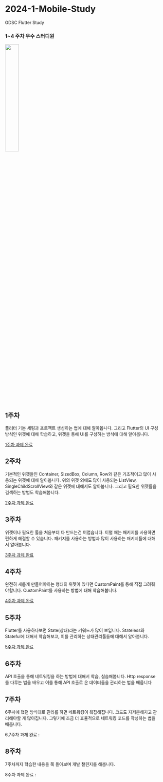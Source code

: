 # 2024-1-Mobile-Study
GDSC Flutter Study

### 1~4 주차 우수 스터디원 
<img src = "https://github.com/librarywon/2024-1-Mobile-Study/assets/52442547/e309d9dd-221d-4de2-8fe6-cd128dff413b" width="30%" height="30%">


## 1주차

플러터 기본 세팅과 프로젝트 생성하는 법에 대해 알아봅니다. 그리고 Flutter의 UI 구성 방식인 위젯에 대해 학습하고,  위젯을 통해 UI를 구성하는 방식에 대해 알아봅니다.

[1주차 과제 완료](https://librarywon.notion.site/1-06e982e7ce9f48358602e46cdba110d1?pvs=4)

## 2주차

기본적인 위젯들인 Container, SizedBox, Column, Row와 같은 기초적이고 많이 사용되는 위젯에 대해 알아봅니다.
위의 위젯 외에도 많이 사용되는 ListView, SingleChildScrollView와 같은 위젯에 대해서도 알아봅니다.
그리고 필요한 위젯들을 검색하는 방법도 학습해봅니다.

[2주차 과제 완료](https://librarywon.notion.site/2-21ef772606614aae85ccda58d21a816f?pvs=4)

## 3주차

위젯이나 필요한 툴을 처음부터 다 만드는건 어렵습니다. 이럴 때는 패키지를 사용하면 편하게 해결할 수 있습니다. 패키지를 사용하는 방법과 많이 사용하는 패키지들에 대해서 알아봅니다.

[3주차 과제 완료](https://librarywon.notion.site/3-a8d4fb56d7b34abeb37f111505db2962?pvs=4)

## 4주차

완전히 새롭게 만들어야하는 형태의 위젯이 있다면 CustomPaint를 통해 직접 그려줘야합니다. CustomPaint를 사용하는 방법에 대해 학습해봅니다.

[4주차 과제 완료](https://librarywon.notion.site/4-5a650fed31f54118886a16612a12d357?pvs=4)

## 5주차

Flutter를 사용하다보면 State(상태)라는 키워드가 많이 보입니다. Stateless와 Stateful에 대해서 학습해보고, 이를 관리하는 상태관리툴들에 대해서 알아봅니다.

[5주차 과제 완료](https://librarywon.notion.site/5-bfadd04fdd17449f98a2dd1120aaffe1?pvs=4)

## 6주차

API 호출을 통해 네트워킹을 하는 방법에 대해서 학습, 실습해봅니다.
Http response를 다루는 법을 배우고 이를 통해 API 호출로 온 데이터들을 관리하는 법을 배웁니다

## 7주차

6주차에 했던 방식대로 관리를 하면 네트워킹이 복잡해집니다. 코드도 지저분해지고 관리해야할 게 많아집니다. 그렇기에 조금 더 효율적으로 네트워킹 코드를 작성하는 법을 배웁니다.

6,7주차 과제 완료 :

## 8주차

7주차까지 학습한 내용을 쭉 돌아보며 개발 챌린지를 해봅니다.

8주차 과제 완료 : 
